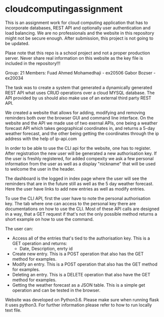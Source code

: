 # cloudcomputingassignment
This is an assignment work for cloud computing application that has to incorporate databases, REST API and optionally user authentication and load balancing. We are no professionals and the website in this repository might not be secure enough. After submission, this project is not going to be updated.

Plase note that this repo is a school project and not a proper production server. Never share real information on this website as the key file is included in the repository!!!

Group: 21
Members: 
	Fuad Ahmed Mohamedhaji - ex20506
	Gabor Bozser - ex20034


The task was to create a system that generated a dynamically generated REST API what uses CRUD operations over a cloud MYSQL database. The API provided by us should also make use of an external third party REST API.

We created a website that allows for adding, modifying and removing reminders both over the browser GUI and command line interface.
On the website and the API we made use of two exernal APIs, one being a weather forecast API which takes geographical coordinates in, and returns a 5-day weather forecast, and the other being getting the coordinates through the ip address with the help of ip-api.com

In order to be able to use the CLI api for the website, one has to register. After registration the new user will be generated a new authorisation key. If the user is freshly registered, for added compexity we ask a few personal information from the user as well as a display "nickname" that will be used to welcome the user in the header. 

The dashboard is the logged in index page where the user will see the reminders that are in the future still as well as the 5 day weather forecast. Here the user have links to add new entries as well as modify entries.

To use the CLI API, first the user have to note the personal authorisation key. The tab where one can access to the personal key there are documentations on how to use the CLI. Most of these API calls are designed in a way, that a GET request if that's not the only possible method returns a short example on how to use the command. 

The user can: 
 - Access all of the entries that's tied to the authorisation key. This is a GET operation and returns:
	- Date, Description, enrty id
 - Create new entry. This is a POST operation that also has the GET method for examples.
 - Modify an entry. This is a POST operation that also has the GET method for examples.
 - Deleting an entry. This is a DELETE operation that also have the GET method for examples.
 - Getting the weather forecast as a JSON table. This is a simple get operation and can be tested in the browser.
 
Website was developed on Python3.6. Please make sure when running flask it uses python3. For further information please refer to how to run locally text file.
